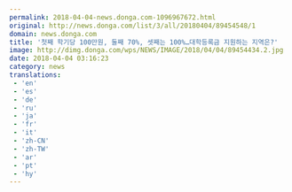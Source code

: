 ```yaml
---
permalink: 2018-04-04-news.donga.com-1096967672.html
original: http://news.donga.com/list/3/all/20180404/89454548/1
domain: news.donga.com
title: '첫째 학기당 100만원, 둘째 70%, 셋째는 100%…대학등록금 지원하는 지역은?'
image: http://dimg.donga.com/wps/NEWS/IMAGE/2018/04/04/89454434.2.jpg
date: 2018-04-04 03:16:23
category: news
translations: 
 - 'en'
 - 'es'
 - 'de'
 - 'ru'
 - 'ja'
 - 'fr'
 - 'it'
 - 'zh-CN'
 - 'zh-TW'
 - 'ar'
 - 'pt'
 - 'hy'
---
```


